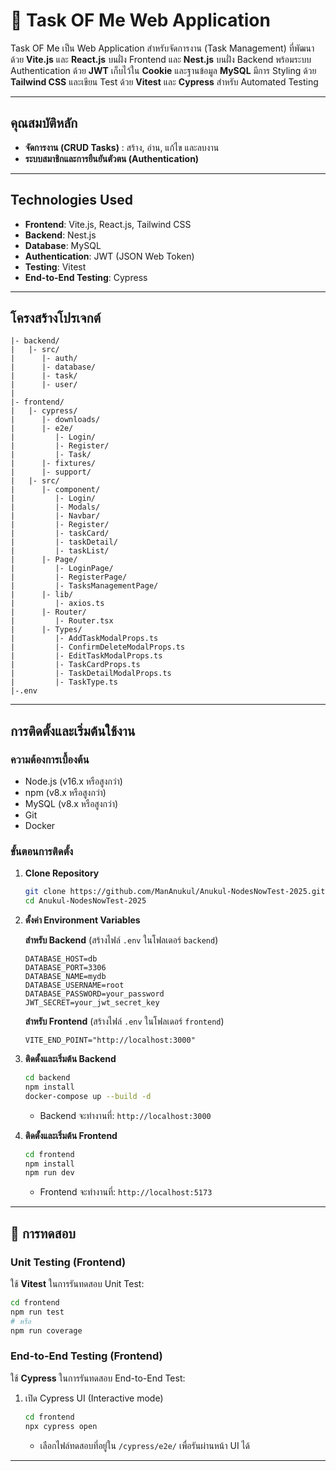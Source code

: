 # 📝 Task OF Me Web Application
Task OF Me เป็น Web Application สำหรับจัดการงาน (Task Management) ที่พัฒนาด้วย **Vite.js** และ **React.js** บนฝั่ง Frontend และ **Nest.js** บนฝั่ง Backend พร้อมระบบ Authentication ด้วย **JWT** เก็บไว้ใน **Cookie** และฐานข้อมูล **MySQL** มีการ Styling ด้วย **Tailwind CSS** และเขียน Test ด้วย **Vitest** และ **Cypress** สำหรับ Automated Testing

---

## คุณสมบัติหลัก

- **จัดการงาน (CRUD Tasks)** : สร้าง, อ่าน, แก้ไข และลบงาน
- **ระบบสมาชิกและการยืนยันตัวตน (Authentication)**

---

## Technologies Used

- **Frontend**: Vite.js, React.js, Tailwind CSS
- **Backend**: Nest.js
- **Database**: MySQL
- **Authentication**: JWT (JSON Web Token)
- **Testing**: Vitest
- **End-to-End Testing**: Cypress

---

## โครงสร้างโปรเจกต์

```
|- backend/
|   |- src/
|      |- auth/  
|      |- database/ 
|      |- task/ 
|      |- user/
|
|- frontend/
|   |- cypress/
|      |- downloads/
|      |- e2e/
|         |- Login/
|         |- Register/
|         |- Task/
|      |- fixtures/
|      |- support/
|   |- src/
|      |- component/
|         |- Login/
|         |- Modals/
|         |- Navbar/
|         |- Register/
|         |- taskCard/
|         |- taskDetail/
|         |- taskList/
|      |- Page/
|         |- LoginPage/
|         |- RegisterPage/
|         |- TasksManagementPage/
|      |- lib/
|         |- axios.ts
|      |- Router/
|         |- Router.tsx
|      |- Types/
|         |- AddTaskModalProps.ts
|         |- ConfirmDeleteModalProps.ts
|         |- EditTaskModalProps.ts
|         |- TaskCardProps.ts
|         |- TaskDetailModalProps.ts
|         |- TaskType.ts
|-.env
```

---

## การติดตั้งและเริ่มต้นใช้งาน

### ความต้องการเบื้องต้น

- Node.js (v16.x หรือสูงกว่า)
- npm (v8.x หรือสูงกว่า)
- MySQL (v8.x หรือสูงกว่า)
- Git
- Docker

### ขั้นตอนการติดตั้ง

1. **Clone Repository**

   ```bash
   git clone https://github.com/ManAnukul/Anukul-NodesNowTest-2025.git
   cd Anukul-NodesNowTest-2025
   ```

2. **ตั้งค่า Environment Variables**

   **สำหรับ Backend** (สร้างไฟล์ `.env` ในโฟลเดอร์ `backend`)

   ```env
   DATABASE_HOST=db
   DATABASE_PORT=3306
   DATABASE_NAME=mydb
   DATABASE_USERNAME=root
   DATABASE_PASSWORD=your_password
   JWT_SECRET=your_jwt_secret_key
   ```

   **สำหรับ Frontend** (สร้างไฟล์ `.env` ในโฟลเดอร์ `frontend`)

   ```env
   VITE_END_POINT="http://localhost:3000"
   ```

3. **ติดตั้งและเริ่มต้น Backend**

   ```bash
   cd backend
   npm install
   docker-compose up --build -d
   ```

   - Backend จะทำงานที่: `http://localhost:3000`

4. **ติดตั้งและเริ่มต้น Frontend**
   ```bash
   cd frontend
   npm install
   npm run dev
   ```
   - Frontend จะทำงานที่: `http://localhost:5173`

---

## 🧪 การทดสอบ

### Unit Testing (Frontend)

ใช้ **Vitest** ในการรันทดสอบ Unit Test:

```bash
cd frontend
npm run test
# หรือ
npm run coverage
```

### End-to-End Testing (Frontend)

ใช้ **Cypress** ในการรันทดสอบ End-to-End Test:

1. เปิด Cypress UI (Interactive mode)

   ```bash
   cd frontend
   npx cypress open
   ```

   - เลือกไฟล์ทดสอบที่อยู่ใน `/cypress/e2e/` เพื่อรันผ่านหน้า UI ได้
---

